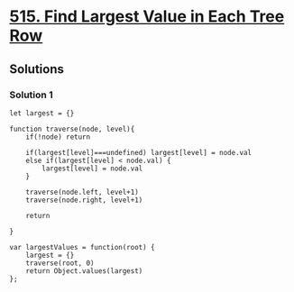 # [515. Find Largest Value in Each Tree Row](https://leetcode.com/problems/find-largest-value-in-each-tree-row/)

## Solutions

### Solution 1

```
let largest = {}

function traverse(node, level){
    if(!node) return
    
    if(largest[level]===undefined) largest[level] = node.val
    else if(largest[level] < node.val) {
        largest[level] = node.val
    }
    
    traverse(node.left, level+1)
    traverse(node.right, level+1)
    
    return
    
}

var largestValues = function(root) {
    largest = {}
    traverse(root, 0)
    return Object.values(largest)
};
```